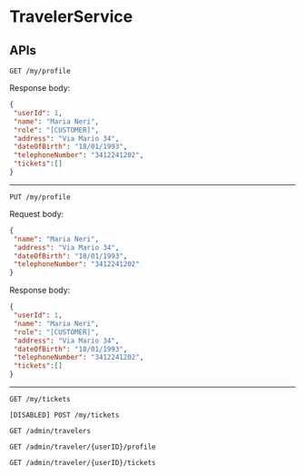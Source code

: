 # TravelerService

## APIs

`GET /my/profile`

Response body:

 ```json
{
  "userId": 1,
  "name": "Maria Neri",
  "role": "[CUSTOMER]",
  "address": "Via Mario 34",
  "dateOfBirth": "18/01/1993",
  "telephoneNumber": "3412241202",
  "tickets":[]
}
```

---

`PUT /my/profile`

Request body:

 ```json
{
  "name": "Maria Neri",
  "address": "Via Mario 34",
  "dateOfBirth": "18/01/1993",
  "telephoneNumber": "3412241202"
}
```

Response body:

 ```json
{
  "userId": 1,
  "name": "Maria Neri",
  "role": "[CUSTOMER]",
  "address": "Via Mario 34",
  "dateOfBirth": "18/01/1993",
  "telephoneNumber": "3412241202",
  "tickets":[]
}
```

---

`GET /my/tickets`

`[DISABLED] POST /my/tickets`

`GET /admin/travelers`

`GET /admin/traveler/{userID}/profile`

`GET /admin/traveler/{userID}/tickets`